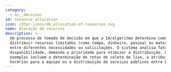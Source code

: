 ```yaml
---
category:
  - ai__decision
id: resource_allocation
icon: /dtpr-icons/dm_allocation-of-resources.svg
name: Alocação de recursos
description: >-
  Um processo de tomada de decisão em que a IA/algoritmo determina como
  distribuir recursos limitados (como tempo, dinheiro, pessoal ou materiais)
  entre diferentes necessidades ou solicitações. O sistema analisa fatores como
  disponibilidade, demanda e prioridade para otimizar a distribuição. Os
  exemplos incluem a determinação de rotas de coleta de lixo, a atribuição de
  horários para a equipe ou a distribuição de serviços públicos entre bairros.
---
```


